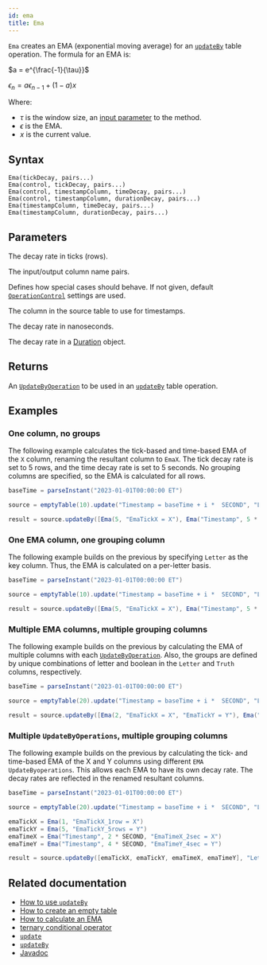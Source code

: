 ```yaml
---
id: ema
title: Ema
---
```


`Ema` creates an EMA (exponential moving average) for an [`updateBy`](./updateBy.md) table operation. The formula for an EMA is:

$a = e^{\frac{-1}{\tau}}$

$\epsilon_{n} = a\epsilon_{n - 1} + (1 - a)x$

Where:

- $\tau$ is the window size, an [input parameter](#parameters) to the method.
- $\epsilon$ is the EMA.
- $x$ is the current value.

## Syntax

```
Ema(tickDecay, pairs...)
Ema(control, tickDecay, pairs...)
Ema(control, timestampColumn, timeDecay, pairs...)
Ema(control, timestampColumn, durationDecay, pairs...)
Ema(timestampColumn, timeDecay, pairs...)
Ema(timestampColumn, durationDecay, pairs...)
```

## Parameters

<ParamTable>
<Param name="tickDecay" type="long">

The decay rate in ticks (rows).

</Param>
<Param name="pairs" type="String...">

The input/output column name pairs.

</Param>
<Param name="control" type="OperationControl">

Defines how special cases should behave. If not given, default [`OperationControl`](./OperationControl.md) settings are used.

</Param>
<Param name="timestampColumn" type="String">

The column in the source table to use for timestamps.

</Param>
<Param name="timeDecay" type="long">

The decay rate in nanoseconds.

</Param>
<Param name="durationDecay" type="Duration">

The decay rate in a [Duration](https://docs.oracle.com/en/java/javase/17/docs/api/java.base/java/time/Duration.html) object.

</Param>
</ParamTable>

## Returns

An [`UpdateByOperation`](./updateBy.md#parameters) to be used in an [`updateBy`](./updateBy.md) table operation.

## Examples

### One column, no groups

The following example calculates the tick-based and time-based EMA of the `X` column, renaming the resultant column to `EmaX`. The tick decay rate is set to 5 rows, and the time decay rate is set to 5 seconds. No grouping columns are specified, so the EMA is calculated for all rows.

```groovy order=source,result
baseTime = parseInstant("2023-01-01T00:00:00 ET")

source = emptyTable(10).update("Timestamp = baseTime + i *  SECOND", "Letter = (i % 2 == 0) ? `A` : `B`", "X = i")

result = source.updateBy([Ema(5, "EmaTickX = X"), Ema("Timestamp", 5 * SECOND, "EmaTimeX = X")])
```

### One EMA column, one grouping column

The following example builds on the previous by specifying `Letter` as the key column. Thus, the EMA is calculated on a per-letter basis.

```groovy order=source,result
baseTime = parseInstant("2023-01-01T00:00:00 ET")

source = emptyTable(10).update("Timestamp = baseTime + i *  SECOND", "Letter = (i % 2 == 0) ? `A` : `B`", "X = i")

result = source.updateBy([Ema(5, "EmaTickX = X"), Ema("Timestamp", 5 * SECOND, "EmaTimeX = X")], "Letter")
```

### Multiple EMA columns, multiple grouping columns

The following example builds on the previous by calculating the EMA of multiple columns with each [`UpdateByOperation`](./updateBy.md#parameters). Also, the groups are defined by unique combinations of letter and boolean in the `Letter` and `Truth` columns, respectively.

```groovy order=source,result
baseTime = parseInstant("2023-01-01T00:00:00 ET")

source = emptyTable(20).update("Timestamp = baseTime + i *  SECOND", "Letter = (i % 2 == 0) ? `A` : `B`", "Truth = randomBool()", "X = i", "Y = randomInt(5, 10)")

result = source.updateBy([Ema(2, "EmaTickX = X", "EmaTickY = Y"), Ema("Timestamp", 3 * SECOND, "EmaTimeX = X", "EmaTimeY = Y")], "Letter", "Truth")
```

### Multiple `UpdateByOperations`, multiple grouping columns

The following example builds on the previous by calculating the tick- and time-based EMA of the X and Y columns using different `EMA` `UpdateByoperations`. This allows each EMA to have its own decay rate. The decay rates are reflected in the renamed resultant columns.

```groovy order=source,result
baseTime = parseInstant("2023-01-01T00:00:00 ET")

source = emptyTable(20).update("Timestamp = baseTime + i *  SECOND", "Letter = (i % 2 == 0) ? `A` : `B`", "Truth = randomBool()", "X = i", "Y = randomInt(5, 10)")

emaTickX = Ema(1, "EmaTickX_1row = X")
emaTickY = Ema(5, "EmaTickY_5rows = Y")
emaTimeX = Ema("Timestamp", 2 * SECOND, "EmaTimeX_2sec = X")
emaTimeY = Ema("Timestamp", 4 * SECOND, "EmaTimeY_4sec = Y")

result = source.updateBy([emaTickX, emaTickY, emaTimeX, emaTimeY], "Letter", "Truth")
```

## Related documentation

- [How to use `updateBy`](../../../how-to-guides/use-update-by.md)
- [How to create an empty table](../../../how-to-guides/empty-table.md)
- [How to calculate an EMA](../../../how-to-guides/ema-how-to.md)
- [ternary conditional operator](../../query-language/control-flow/ternary-if.md)
- [`update`](../select/update.md)
- [`updateBy`](./updateBy.md)
- [Javadoc](<https://deephaven.io/core/javadoc/io/deephaven/api/updateby/UpdateByOperation.html#Ema(long,java.lang.String...)>)
